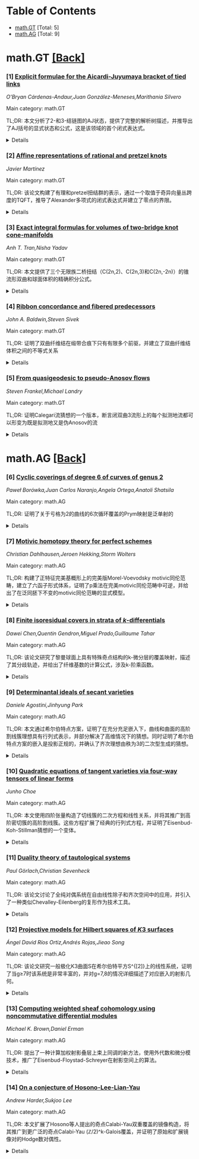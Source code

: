 <div id=toc></div>

# Table of Contents

- [math.GT](#math.GT) [Total: 5]
- [math.AG](#math.AG) [Total: 9]


<div id='math.GT'></div>

# math.GT [[Back]](#toc)

### [1] [Explicit formulae for the Aicardi-Juyumaya bracket of tied links](https://arxiv.org/abs/2510.02075)
*O'Bryan Cárdenas-Andaur,Juan González-Meneses,Marithania Silvero*

Main category: math.GT

TL;DR: 本文分析了2-和3-结链图的AJ状态，提供了完整的解析树描述，并推导出了AJ括号的显式状态和公式，这是该领域的首个闭式表达式。


<details>
  <summary>Details</summary>
Motivation: 在结链理论中，AJ括号是经典Kauffman括号的推广，但对其AJ状态结构和状态和公式了解甚少，需要建立系统的计算方法。

Method: 通过分析2-和3-结链图的AJ状态，构建完整的解析树，推导出AJ括号的显式状态和公式。

Result: 获得了AJ括号的闭式状态和表达式，这是该领域的首个此类结果，为结链Jones多项式的组合分类提供了基础。

Conclusion: 成功建立了AJ括号的显式计算框架，为结链理论的组合分类迈出了重要一步。

Abstract: The double bracket $\langle \langle \cdot \rangle \rangle$ (also known as the
AJ-bracket) is an invariant of framed tied links that extends the Kauffman
bracket of classical links. Unlike the classical setting, little is known about
the structure of AJ-states (analogous to classical Kauffman states) of a given
tied link diagram, and no general state-sum formula for the AJ-bracket is
currently available. In this paper we analyze the AJ-states of $2$- and
$3$-tied link diagrams, and provide a complete description of their associated
resolution trees leading to a computation of $\langle \langle \cdot \rangle
\rangle$. As a result, we derive explicit state-sum formulas for the
AJ-bracket. These are the first closed-form expressions of this kind, and they
constitute a concrete step toward a combinatorial categorification of the tied
Jones polynomial.

</details>


### [2] [Affine representations of rational and pretzel knots](https://arxiv.org/abs/2510.02077)
*Javier Martínez*

Main category: math.GT

TL;DR: 该论文构建了有理和pretzel扭结群的表示，通过一个取值于奇异向量丛跨度的TQFT，推导了Alexander多项式的闭式表达式并建立了零点的界限。


<details>
  <summary>Details</summary>
Motivation: 研究有理和pretzel扭结群在仿射群AGL(1,C)中的表示，通过TQFT方法系统分析这些扭结的代数不变量。

Method: 使用取值于C*上奇异向量丛跨度范畴的TQFT，构造扭结群的表示，并在t=-1时专门化函子分析有理扭结的着色问题。

Result: 推导出了Alexander多项式的闭式表达式，建立了多项式零点的界限，并在复数向量空间跨度框架下分析了有理扭结的着色。

Conclusion: 通过TQFT方法成功构建了扭结群的表示，获得了Alexander多项式的精确表达式和零点界限，为扭结理论提供了新的代数工具。

Abstract: We construct and study representations of rational and pretzel tangle and
knot groups into the affine group $\mathrm{AGL}(1,\mathbb{C})$, via a TQFT that
is valued in the category of spans of singular vector bundles over
$\mathbb{C}^{\ast}$. For these families, we derive closed-form expressions for
their Alexander polynomials and establish bounds on their zeros. Finally, we
specialize the functor at $t=-1$ and analyze colorings of rational tangles in
terms of spans of complex vector spaces.

</details>


### [3] [Exact integral formulas for volumes of two-bridge knot cone-manifolds](https://arxiv.org/abs/2510.02095)
*Anh T. Tran,Nisha Yadav*

Main category: math.GT

TL;DR: 本文提供了三个无限族二桥扭结（C(2n,2)、C(2n,3)和C(2n,-2n)）的锥流形双曲和球面体积的精确积分公式。


<details>
  <summary>Details</summary>
Motivation: 扩展先前仅能通过数值近似获得隐式公式的工作，为这些特定扭结族的锥流形体积提供精确的解析表达式。

Method: 使用涉及第二类切比雪夫多项式的显式有理函数的积分公式，积分限由代数方程的根确定。

Result: 获得了三个无限扭结族锥流形体积的精确积分表达式，避免了数值近似。

Conclusion: 成功推导出特定扭结族锥流形体积的精确解析公式，为相关几何研究提供了更精确的工具。

Abstract: We provide exact integral formulas for hyperbolic and spherical volumes of
cone-manifolds whose underlying space is the $3$-sphere and whose singular set
belongs to three infinite families of two-bridge knots: $C(2n,2)$ (twist
knots), $C(2n,3)$, and $C(2n,-2n)$ for any non-zero integer $n$. Our formulas
express volumes as integrals of explicit rational functions involving Chebyshev
polynomials of the second kind, with integration limits determined by roots of
algebraic equations. This extends previous work where only implicit formulas
requiring numerical approximation were known.

</details>


### [4] [Ribbon concordance and fibered predecessors](https://arxiv.org/abs/2510.02214)
*John A. Baldwin,Steven Sivek*

Main category: math.GT

TL;DR: 证明了双曲纤维结在缎带合痕下只有有限多个前驱，并建立了双曲纤维结体积之间的不等式关系


<details>
  <summary>Details</summary>
Motivation: 研究纤维结在缎带合痕关系下的结构性质，特别是双曲纤维结的有限性和体积关系

Method: 结合缎带配边诱导的Floer同调映射与纤维结的Floer同调与其单值映射不动点之间的关系，并利用Cornish和Kojima-McShane的结果

Result: 证明了任意3-球面中的结只有有限多个缎带合痕的双曲纤维结前驱，并建立了缎带合痕双曲纤维结体积之间的不等式

Conclusion: 缎带合痕对双曲纤维结施加了强约束，表现为有限性和体积关系

Abstract: Given any knot K in the 3-sphere, we prove that there are only finitely many
hyperbolic fibered knots which are ribbon concordant to K. It follows that
every fibered knot in the 3-sphere has only finitely many hyperbolic
predecessors under ribbon concordance. Our proof combines results about maps on
Floer homology induced by ribbon cobordisms with a relationship between the
knot Floer homology of a fibered knot and fixed points of its monodromy. We
then use the same techniques in combination with results of Cornish and
Kojima-McShane to prove an inequality relating the volumes of ribbon concordant
hyperbolic fibered knots.

</details>


### [5] [From quasigeodesic to pseudo-Anosov flows](https://arxiv.org/abs/2510.02217)
*Steven Frankel,Michael Landry*

Main category: math.GT

TL;DR: 证明Calegari流猜想的一个版本，断言闭双曲3流形上的每个拟测地流都可以形变为既是拟测地又是伪Anosov的流


<details>
  <summary>Details</summary>
Motivation: Calegari流猜想涉及双曲3流形上拟测地流的性质，研究如何通过形变使流同时具备拟测地和伪Anosov特性

Method: 使用数学证明方法，可能涉及双曲几何、动力系统和流形理论的技术

Result: 成功证明了Calegari流猜想的一个版本，即闭双曲3流形上的每个拟测地流都可以形变为既是拟测地又是伪Anosov的流

Conclusion: 该结果为双曲3流形上拟测地流的研究提供了重要进展，验证了Calegari猜想的部分内容

Abstract: We prove a version of Calegari's Flow Conjecture, which asserts that every
quasigeodesic flow on a closed hyperbolic 3-manifold can be deformed to be both
quasigeodesic and pseudo-Anosov.

</details>


<div id='math.AG'></div>

# math.AG [[Back]](#toc)

### [6] [Cyclic coverings of degree 6 of curves of genus 2](https://arxiv.org/abs/2510.01330)
*Paweł Borówka,Juan Carlos Naranjo,Angela Ortega,Anatoli Shatsila*

Main category: math.AG

TL;DR: 证明了关于亏格为2的曲线的6次循环覆盖的Prym映射是泛单射的


<details>
  <summary>Details</summary>
Motivation: 研究亏格为2曲线上6次循环覆盖的Prym映射的注入性

Method: 使用代数几何方法分析Prym映射的性质

Result: 证明了该Prym映射在一般情形下是单射

Conclusion: 对于亏格为2曲线的6次循环覆盖，Prym映射是泛单射的

Abstract: We prove that the Prym map corresponding to \'etale cyclic coverings of
degree 6 over a genus 2 curve is generically injective.

</details>


### [7] [Motivic homotopy theory for perfect schemes](https://arxiv.org/abs/2510.01390)
*Christian Dahlhausen,Jeroen Hekking,Storm Wolters*

Main category: math.AG

TL;DR: 构建了正特征完美基概形上的完美版Morel-Voevodsky motivic同伦范畴，建立了六函子形式体系，证明了p乘法在完美motivic同伦范畴中可逆，并给出了在泛同胚下不变的motivic同伦范畴的显式模型。


<details>
  <summary>Details</summary>
Motivation: 在正特征情况下，研究motivic同伦范畴的完美化版本，以建立更好的函子形式和同伦不变性。

Method: 通过验证系数系统的公理来建立六函子形式体系，利用Elmanto-Khan的工作研究泛同胚不变性。

Result: 证明了p乘法在完美motivic同伦范畴中可逆，并给出了SH在泛同胚下的局部化与SH[1/p]等价的显式模型。

Conclusion: 完美motivic同伦范畴为研究正特征代数几何中的同伦理论提供了有效工具，并揭示了泛同胚不变性与p可逆性之间的深刻联系。

Abstract: We construct a perfect version of Morel--Voevodsky's motivic homotopy
category over a perfect base scheme in positive characteristic. By checking the
axioms of a coefficient system, we establish a six-functor formalism. We show
that multiplication by $p$ is already invertible in the perfect motivic
homotopy catgory. By work of Elmanto--Khan the functor sending an
$\mathbb{F}_p$-scheme $S$ to the category $\mathrm{S}\mathcal{H}(S)[1/p]$ is
invariant under universal homeomorphisms, hence under perfections. Our result
gives an explicit model for the localization of $\mathrm{S}\mathcal{H}$ at the
universal homeomorphisms, which we conclude is the same as
$\mathrm{S}\mathcal{H}[1/p]$.

</details>


### [8] [Finite isoresidual covers in strata of $k$-differentials](https://arxiv.org/abs/2510.01630)
*Dawei Chen,Quentin Gendron,Miguel Prado,Guillaume Tahar*

Main category: math.AG

TL;DR: 该论文研究了黎曼球面上具有特殊奇点结构的k-微分层的覆盖映射，描述了其分歧轨迹，并给出了纤维基数的计算公式，涉及k-阶乘函数。


<details>
  <summary>Details</summary>
Motivation: 推广阿贝尔微分已知结果到k-微分情形，研究具有两个极点外其他奇点均为k整除阶极点的k-微分层的覆盖映射性质。

Method: 使用k-微分层的多尺度紧化上的相交计算来证明公式，在特殊情况下也使用平坦几何方法提供替代证明。

Result: 描述了覆盖映射的分歧轨迹，给出了涉及k-阶乘函数的纤维基数计算公式。

Conclusion: 该研究为具有二面体单值的锥球面度量提供了应用，建立了k-微分理论与锥球面度量之间的联系。

Abstract: Consider the strata of primitive $k$-differentials on the Riemann sphere
whose singularities, except for two, are poles of order divisible by $k$. The
map that assigns to each $k$-differential the $k$-residues at these poles is a
ramified cover of its image. Generalizing results known in the case of abelian
differentials, we describe the ramification locus of this cover and provide a
formula, involving the $k$-factorial function, for the cardinality of each
fiber. We prove this formula using intersection calculations on the multi-scale
compactification of the strata of $k$-differentials. In special cases, we also
give alternative proofs using flat geometry. Finally, we present an application
to cone spherical metrics with dihedral monodromy.

</details>


### [9] [Determinantal ideals of secant varieties](https://arxiv.org/abs/2510.01895)
*Daniele Agostini,Jinhyung Park*

Main category: math.AG

TL;DR: 本文通过希尔伯特点方案，证明了在充分充足嵌入下，曲线和曲面的高阶割线簇理想具有行列式表示，并部分解决了高维情况下的猜想。同时证明了希尔伯特点方案的嵌入是投影正规的，并确认了齐次理想由秩为3的二次型生成的猜想。


<details>
  <summary>Details</summary>
Motivation: 研究光滑射影簇在充分充足嵌入下的几何性质，特别是验证Eisenbud-Koh-Stillman猜想和Sidman-Smith猜想，以及Han-Lee-Moon-Park关于齐次理想生成的猜想。

Method: 利用希尔伯特点方案的理论工具，通过行列式表示和投影几何方法，分析割线簇理想的结构和希尔伯特点方案的嵌入性质。

Result: 对于曲线和曲面，证明了高阶割线簇理想具有行列式表示；对于任意维度的第一割线簇也得到相同结果；证明了希尔伯特点方案嵌入的投影正规性；确认了齐次理想由秩为3的二次型生成的猜想。

Conclusion: 本文完全解决了曲线情况下的Eisenbud-Koh-Stillman猜想，部分解决了高维情况下的Sidman-Smith猜想，并证实了Han-Lee-Moon-Park猜想，展示了希尔伯特点方案在射影几何研究中的强大工具性。

Abstract: Using Hilbert schemes of points, we establish a number of results for a
smooth projective variety $X$ in a sufficiently ample embedding. If $X$ is a
curve or a surface, we show that the ideals of higher secant varieties are
determinantally presented, and we prove the same for the first secant variety
if $X$ has arbitrary dimension. This completely settles a conjecture of
Eisenbud-Koh-Stillman for curves and partially resolves a conjecture of
Sidman-Smith in higher dimensions. If $X$ is a curve or a surface we also prove
that the corresponding embedding of the Hilbert scheme of points $X^{[d]}$ into
the Grassmannian is projectively normal. Finally, if $X$ is an arbitrary
projective scheme in a sufficiently ample embedding, then we demonstrate that
its homogeneous ideal is generated by quadrics of rank three, confirming a
conjecture of Han-Lee-Moon-Park. Along the way, we check that the Hilbert
scheme of three points on a smooth variety is the blow-up of the symmetric
product along the big diagonal.

</details>


### [10] [Quadratic equations of tangent varieties via four-way tensors of linear forms](https://arxiv.org/abs/2510.01908)
*Junho Choe*

Main category: math.AG

TL;DR: 本文使用四阶张量构造了切线簇的二次方程和线性关系，并将其推广到高阶密切簇的高阶割线簇。这些方程扩展了经典的行列式方程，并证明了Eisenbud-Koh-Stillman猜想的一个变体。


<details>
  <summary>Details</summary>
Motivation: 研究切线簇和高阶密切簇的割线簇的方程和线性关系，扩展经典的行列式方法，并验证相关猜想。

Method: 使用四阶线性形式张量构造二次方程和线性关系，通过表示论重新解释Green-Lazarsfeld类。

Result: 获得了切线簇的最小次数方程，生成了Segre簇的相应Koszul上同调群，证明了Eisenbud-Koh-Stillman猜想的变体。

Conclusion: 该方法成功构造了切线簇和高阶密切簇的割线簇的方程和线性关系，在表示论框架下重新解释了Green-Lazarsfeld类，验证了相关猜想。

Abstract: In the present paper we construct quadratic equations and linear syzygies for
tangent varieties using 4-way tensors of linear forms and generalize this
method to higher secant varieties of higher osculating varieties. Such
equations extend the classical determinantal ones of higher secant varieties
and span all the equations of the same degree for smooth projective curves
completely embedded by sufficiently positive line bundles, proving a variant of
the Eisenbud-Koh-Stillman conjecture on determinantal equations. On the other
hand, our syzygies are compatible with the Green-Lazarsfeld classes and
generate the corresponding Koszul cohomology groups for Segre varieties with a
prescribed number of factors. To obtain these results we describe the equations
of minimal possible degrees and reinterpret the Green-Lazarsfeld classes from
the perspective of representation theory.

</details>


### [11] [Duality theory of tautological systems](https://arxiv.org/abs/2510.01980)
*Paul Görlach,Christian Sevenheck*

Main category: math.AG

TL;DR: 该论文讨论了全纯对偶系统在自由线性除子和齐次空间中的应用，并引入了一种类似Chevalley-Eilenberg的复形作为技术工具。


<details>
  <summary>Details</summary>
Motivation: 研究全纯对偶系统在线性自由除子和齐次空间中的应用，扩展Euler-Koszul技术在GKZ理论中的应用范围。

Method: 使用类似Chevalley-Eilenberg的复形作为技术工具，推广GKZ理论中的Euler-Koszul技术，证明该复形的等变性和全纯性。

Result: 证明了所提出的Chevalley-Eilenberg型复形具有等变性和全纯性。

Conclusion: 该研究为线性自由除子和齐次空间中的全纯对偶系统提供了新的技术工具和理论框架。

Abstract: We discuss the holonomic dual of tautological systems, with a view towards
applications to linear free divisors and to homogeneous spaces. As a technical
tool, we consider a Chevalley--Eilenberg type complex, generalizing
Euler--Koszul technology from the GKZ theory, and show equivariance and
holonomicity of it.

</details>


### [12] [Projective models for Hilbert squares of $K3$ surfaces](https://arxiv.org/abs/2510.02065)
*Ángel David Ríos Ortiz,Andrés Rojas,Jieao Song*

Main category: math.AG

TL;DR: 该论文研究一般极化K3曲面S在希尔伯特平方S^{[2]}上的线性系统，证明了当g≥7时该系统是非常丰富的，并对g=7,8的情况详细描述了对应嵌入的射影几何。


<details>
  <summary>Details</summary>
Motivation: 研究一般极化K3曲面S在希尔伯特平方S^{[2]}上的线性系统，特别是包含S的二次曲面所对应的系统，旨在理解其射影几何性质。

Method: 使用Mukai模型描述g=7,8时对应的嵌入，将其实现为齐次空间上的退化轨迹，并给出理想和syzygies的显式描述。

Result: 证明了当g≥7时该线性系统是非常丰富的，对g=7,8的情况给出了详细的射影几何描述，包括嵌入的显式实现和理想描述。

Conclusion: 该研究为理解这些局部完全族的射影几何提供了新的信息，是迈向理解其射影几何性质的第一步。

Abstract: For a very general polarized $K3$ surface $S\subset \mathbb{P}^g$ of genus
$g\ge 5$, we study the linear system on the Hilbert square $S^{[2]}$
parametrizing quadrics in $\mathbb{P}^g$ that contain $S$. We prove its very
ampleness for $g\geq 7$. In the cases of genus 7 or 8, we describe in detail
the projective geometry of the corresponding embedding by making use of the
Mukai model for $S$. In both cases, it can be realized as a degeneracy locus on
an ambient homogeneous space, in a strikingly similar fashion. In consequence,
we give explicit descriptions of its ideal and syzygies. Furthermore, we
extract new information on the locally complete families, in a first step
towards the understanding of their projective geometry.

</details>


### [13] [Computing weighted sheaf cohomology using noncommutative differential modules](https://arxiv.org/abs/2510.02131)
*Michael K. Brown,Daniel Erman*

Main category: math.AG

TL;DR: 提出了一种计算加权射影叠层上束上同调的新方法，使用外代数和微分模技术，推广了Eisenbud-Floystad-Schreyer在射影空间上的算法。


<details>
  <summary>Details</summary>
Motivation: 需要将射影空间上的束上同调计算方法推广到更一般的加权射影叠层情形。

Method: 使用外代数和微分模技术来构建计算框架。

Result: 开发了一种新颖的计算加权射影叠层上束上同调的算法。

Conclusion: 成功推广了Eisenbud-Floystad-Schreyer算法，为加权射影叠层上的束上同调计算提供了有效工具。

Abstract: We describe a novel method for computing sheaf cohomology over weighted
projective stacks using exterior algebra and differential module techniques,
generalizing an algorithm due to Eisenbud-Floystad-Schreyer over projective
space.

</details>


### [14] [On a conjecture of Hosono-Lee-Lian-Yau](https://arxiv.org/abs/2510.02150)
*Andrew Harder,Sukjoo Lee*

Main category: math.AG

TL;DR: 本文扩展了Hosono等人提出的奇点Calabi-Yau双重覆盖的镜像构造，将其推广到更广泛的奇点Calabi-Yau (ℤ/2)^k-Galois覆盖，并证明了原始和扩展镜像对的Hodge数对偶性。


<details>
  <summary>Details</summary>
Motivation: 扩展奇点Calabi-Yau覆盖的镜像构造理论，建立更一般的Galois覆盖的Hodge数对偶性，并揭示覆盖与Landau-Ginzburg模型之间的深层联系。

Method: 使用Cayley技巧的类比方法，将分支覆盖的de Rham复形与特定Landau-Ginzburg模型的扭曲de Rham复形联系起来，从而建立Hodge数与不规则Hodge数的直接关系。

Result: 成功证明了原始和扩展镜像对的Hodge数对偶性，揭示了Calabi-Yau覆盖与Landau-Ginzburg模型之间的直接关系。

Conclusion: 该构造独立于镜像对称理论，可能具有独立的研究价值，为理解Calabi-Yau流形与Landau-Ginzburg模型的关系提供了新视角。

Abstract: We extend the mirror construction of singular Calabi-Yau double covers,
introduced by Hosono, Lee, Lian, and Yau, to a broader class of singular
Calabi-Yau $(\mathbb{Z}/2)^k$-Galois covers, and prove Hodge number duality for
both the original and extended mirror pairs. A main tool in our approach is an
analogue of the Cayley trick, which relates the de Rham complex of the branched
covers to the twisted de Rham complex of certain Landau-Ginzburg models. In
particular, it reveals direct relations between the Hodge numbers of the covers
and the irregular Hodge numbers of the associated Landau-Ginzburg models. This
construction is independent of mirror symmetry and may be of independent
interest.

</details>
